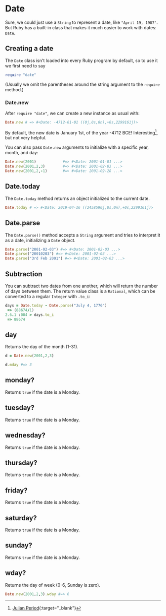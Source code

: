 # Date

Sure, we could just use a `String` to represent a date, like `"April 19, 1987"`. But Ruby has a built-in class that makes it much easier to work with dates: `Date`.

## Creating a date

The `Date` class isn't loaded into every Ruby program by default, so to use it we first need to say

```ruby
require "date"
```

(Usually we omit the parentheses around the string argument to the `require` method.)

### Date.new

After `require "date"`, we can create a new instance as usual with:

```ruby
Date.new # => #<Date: -4712-01-01 ((0j,0s,0n),+0s,2299161j)>
```

By default, the new date is January 1st, of the year -4712 BCE! Interesting[^julian], but not very helpful.

[^julian]: [Julian Period](https://en.wikipedia.org/wiki/Julian_day){:target="_blank"}

You can also pass `Date.new` arguments to initialize with a specific year, month, and day:

```ruby
Date.new(2001)            #=> #<Date: 2001-01-01 ...>
Date.new(2001,2,3)        #=> #<Date: 2001-02-03 ...>
Date.new(2001,2,-1)       #=> #<Date: 2001-02-28 ...>
```

## Date.today

The `Date.today` method returns an object initialized to the current date.

```ruby
Date.today # => #<Date: 2019-04-16 ((2458590j,0s,0n),+0s,2299161j)>
```

## Date.parse

The `Date.parse()` method accepts a `String` argument and tries to interpret it as a date, initializing a `Date` object.

```ruby
Date.parse("2001-02-03") #=> #<Date: 2001-02-03 ...>
Date.parse("20010203") #=> #<Date: 2001-02-03 ...>
Date.parse("3rd Feb 2001") #=> #<Date: 2001-02-03 ...>
```

## Subtraction

You can subtract two dates from one another, which will return the number of days between them. The return value class is a `Rational`, which can be converted to a regular `Integer` with `.to_i`:

```ruby
days = Date.today - Date.parse("July 4, 1776")
 => (88674/1)
2.6.1 :004 > days.to_i
 => 88674
```

## day

Returns the day of the month (1-31).

```ruby
d = Date.new(2001,2,3)

d.mday #=> 3
```

## monday?

Returns `true` if the date is a Monday.

## tuesday?

Returns `true` if the date is a Monday.

## wednesday?

Returns `true` if the date is a Monday.

## thursday?

Returns `true` if the date is a Monday.

## friday?

Returns `true` if the date is a Monday.

## saturday?

Returns `true` if the date is a Monday.

## sunday?

Returns `true` if the date is a Monday.

## wday?

Returns the day of week (0-6, Sunday is zero).

```ruby
Date.new(2001,2,3).wday #=> 6
```
